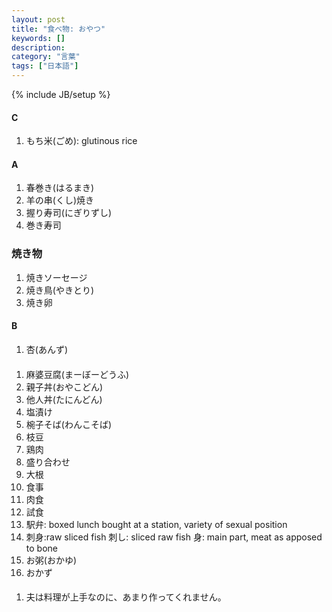 ```yaml
---
layout: post
title: "食べ物: おやつ"
keywords: []
description: 
category: "言葉"
tags: ["日本語"]
---
```

{% include JB/setup %}

#### C
1. もち米(ごめ): glutinous rice


#### A
1. 春巻き(はるまき)
4. 羊の串(くし)焼き
5. 握り寿司(にぎりずし)
6. 巻き寿司

### 焼き物
1. 焼きソーセージ
2. 焼き鳥(やきとり)
3. 焼き卵

#### B
1. 杏(あんず)

####
1. 麻婆豆腐(まーぼーどうふ)
2. 親子丼(おやこどん)
3. 他人丼(たにんどん)
5. 塩漬け
7. 椀子そば(わんこそば)
8. 枝豆
1. 鶏肉
2. 盛り合わせ
3. 大根
4. 食事
2. 肉食
3. 試食
4. 駅弁: boxed lunch bought at a station, variety of sexual position
5. 刺身:raw sliced fish 刺し: sliced raw fish 身: main part, meat as apposed to bone
1. お粥(おかゆ)
2. おかず

####
1. 夫は料理が上手なのに、あまり作ってくれません。
